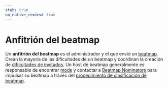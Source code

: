 ```yaml
---
stub: true
no_native_review: true
---
```


# Anfitrión del beatmap

Un **anfitrión del beatmap** es el administrador y el que envió un [beatmap](/wiki/Beatmap). Crean la mayoría de las dificultades de un beatmap y coordinan la creación de [dificultades de invitados](/wiki/Beatmap/Guest_difficulty). Un host de beatmap generalmente es responsable de encontrar [mods](/wiki/Modding) y contactar a [Beatmap Nominators](/wiki/People/Beatmap_Nominators) para impulsar su beatmap a través del [procedimiento de clasificación de beatmap](/wiki/Beatmap_ranking_procedure).

